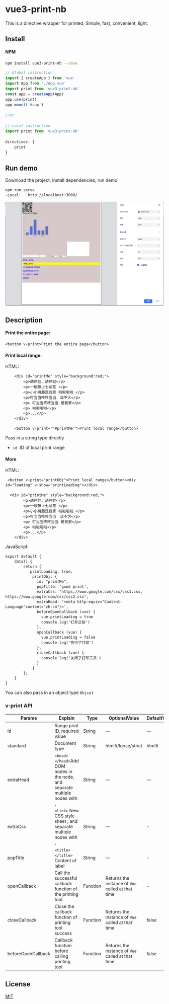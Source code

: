 # vue3-print-nb

This is a directive wrapper for printed, Simple, fast, convenient, light.

## Install

#### NPM
```bash
npm install vue3-print-nb --save
```

```javascript
// Global instruction 
import { createApp } from 'vue'
import App from './App.vue'
import print from 'vue3-print-nb'
const app = createApp(App)
app.use(print)
app.mount('#app')

//or

// Local instruction
import print from 'vue3-print-nb'

directives: {
    print   
}
```
## Run demo
Download the project, install dependencies, run demo
```
npm run serve
-Local:   http://localhost:3000/
```
![](https://github.com/Power-kxLee/vue-print-nb/blob/master/src/img/Chrome.png)

## Description

#### Print the entire page:

```
<button v-print>Print the entire page</button>
```


#### Print local range:

HTML:
```
    <div id="printMe" style="background:red;">
        <p>葫芦娃，葫芦娃</p>
        <p>一根藤上七朵花 </p>
        <p>小小树藤是我家 啦啦啦啦 </p>
        <p>叮当当咚咚当当　浇不大</p>
        <p> 叮当当咚咚当当 是我家</p>
        <p> 啦啦啦啦</p>
        <p>...</p>
    </div>

    <button v-print="'#printMe'">Print local range</button>
```
Pass in a string type directly
* `id`: ID of local print range

#### More
HTML:
```
 <button v-print="printObj">Print local range</button><div id="loading" v-show="printLoading"></div>
 
  <div id="printMe" style="background:red;">
        <p>葫芦娃，葫芦娃</p>
        <p>一根藤上七朵花 </p>
        <p>小小树藤是我家 啦啦啦啦 </p>
        <p>叮当当咚咚当当　浇不大</p>
        <p> 叮当当咚咚当当 是我家</p>
        <p> 啦啦啦啦</p>
        <p>...</p>
    </div>
```
JavaScript:
```
export default {
    data() {
        return {
           printLoading: true,
            printObj: {
              id: "printMe",
              popTitle: 'good print',
              extraCss: "https://www.google.com/css/css1.css, https://www.google.com/css/css2.css",
              extraHead: '<meta http-equiv="Content-Language"content="zh-cn"/>',
              beforeOpenCallback (vue) {
                vue.printLoading = true
                console.log('打开之前')
              },
              openCallback (vue) {
                vue.printLoading = false
                console.log('执行了打印')
              },
              closeCallback (vue) {
                console.log('关闭了打印工具')
              }
            }
        };
    }
}
```
You can also pass in an object type `Objcet`


### v-print API

| Parame             | Explain                                                                        | Type     | OptionalValue                                     | DefaultValue |
| ------------------ | ------------------------------------------------------------------------------ | -------- | ------------------------------------------------- | ------------ |
| id                 | Range print ID, required value                                                 | String   | —                                                 | —            |
| standard           | Document type                                                                  | String   | html5/loose/strict                                | html5        |
| extraHead          | `<head></head>`Add DOM nodes in the node, and separate multiple nodes with `,` | String   | —                                                 | —            |
| extraCss           | `<link>` New CSS style sheet , and separate multiple nodes with `,`            | String   | —                                                 | -            |
| popTitle           | `<title></title>` Content of label                                             | String   | —                                                 | -            |
| openCallback       | Call the successful callback function of the printing tool                     | Function | Returns the instance of `Vue` called at that time | -            |
| closeCallback      | Close the callback function of printing tool success                           | Function | Returns the instance of `Vue` called at that time | false        |
| beforeOpenCallback | Callback function before calling printing tool                                 | Function | Returns the instance of `Vue` called at that time | false        |

## License

[MIT](http://opensource.org/licenses/MIT)